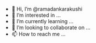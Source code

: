 - 👋 Hi, I’m @ramadankarakushi
- 👀 I’m interested in ...
- 🌱 I’m currently learning ...
- 💞️ I’m looking to collaborate on ...
- 📫 How to reach me ...

<!---
ramadankarakushi/ramadankarakushi is a ✨ special ✨ repository because its `README.md` (this file) appears on your GitHub profile.
You can click the Preview link to take a look at your changes.
--->
